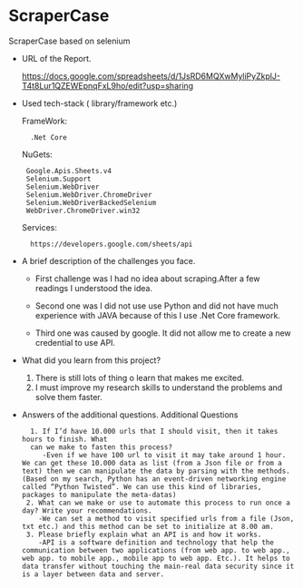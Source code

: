 # ScraperCase
ScraperCase based on selenium

- URL of the Report.


    https://docs.google.com/spreadsheets/d/1JsRD6MQXwMyliPyZkplJ-T4t8Lur1QZEWEpnqFxL9ho/edit?usp=sharing
  
  
  
- Used tech-stack ( library/framework etc.)


    FrameWork:
    
        .Net Core
    
    
    NuGets:
    
       Google.Apis.Sheets.v4
       Selenium.Support
       Selenium.WebDriver
       Selenium.WebDriver.ChromeDriver
       Selenium.WebDriverBackedSelenium
       WebDriver.ChromeDriver.win32
    
    
    Services:
    
        https://developers.google.com/sheets/api
    
    
    



- A brief description of the challenges you face.
    
    
    - First challenge was I had no idea about scraping.After a few readings I understood the idea.
     
    - Second one was I did not use use Python and did not have much experience with JAVA because of this I use .Net Core framework.
     
    - Third one was caused by google. It did not allow me to create a new credential to use API.

   
   
   
   
- What did you learn from this project?
    
    1. There is still lots of thing o learn that makes me excited.
    2. I must improve my research skills to understand the problems and solve them faster.




- Answers of the additional questions.
        Additional Questions
        
        
        1. If I’d have 10.000 urls that I should visit, then it takes hours to finish. What
        can we make to fasten this process?
           -Even if we have 100 url to visit it may take around 1 hour. We can get these 10.000 data as list (from a Json file or from a text) then we can manipulate the data by parsing with the methods. (Based on my search, Python has an event-driven networking engine called “Python Twisted”. We can use this kind of libraries, packages to manipulate the meta-datas)
       2. What can we make or use to automate this process to run once a day? Write your recommendations.
          -We can set a method to visit specified urls from a file (Json, txt etc.) and this method can be set to initialize at 8.00 am.
       3. Please briefly explain what an API is and how it works.
          -API is a software definition and technology that help the communication between two applications (from web app. to web app., web app. to mobile app., mobile app to web app. Etc.). It helps to data transfer without touching the main-real data security since it is a layer between data and server.

